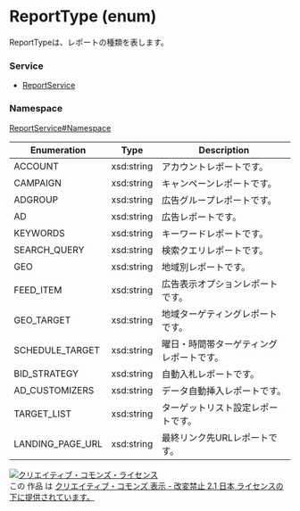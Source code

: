 # ReportType (enum)
ReportTypeは、レポートの種類を表します。

### Service
+ [ReportService](../../services/ReportService.md)

### Namespace
[ReportService#Namespace](../../services/ReportService.md#namespace)

| Enumeration | Type | Description |
|---|---|---|
| ACCOUNT| xsd:string| アカウントレポートです。 |
| CAMPAIGN| xsd:string| キャンペーンレポートです。 |
| ADGROUP| xsd:string| 広告グループレポートです。 |
| AD| xsd:string| 広告レポートです。 |
| KEYWORDS| xsd:string| キーワードレポートです。 |
| SEARCH_QUERY| xsd:string| 検索クエリレポートです。 |
| GEO| xsd:string| 地域別レポートです。 |
| FEED_ITEM| xsd:string| 広告表示オプションレポートです。 |
| GEO_TARGET| xsd:string| 地域ターゲティングレポートです。 |
| SCHEDULE_TARGET| xsd:string| 曜日・時間帯ターゲティングレポートです。 |
| BID_STRATEGY| xsd:string| 自動入札レポートです。 |
| AD_CUSTOMIZERS| xsd:string| データ自動挿入レポートです。 |
| TARGET_LIST| xsd:string| ターゲットリスト設定レポートです。 |
| LANDING_PAGE_URL| xsd:string| 最終リンク先URLレポートです。 |

<a rel="license" href="http://creativecommons.org/licenses/by-nd/2.1/jp/"><img alt="クリエイティブ・コモンズ・ライセンス" style="border-width:0" src="https://i.creativecommons.org/l/by-nd/2.1/jp/88x31.png" /></a><br />この 作品 は <a rel="license" href="http://creativecommons.org/licenses/by-nd/2.1/jp/">クリエイティブ・コモンズ 表示 - 改変禁止 2.1 日本 ライセンスの下に提供されています。</a>
